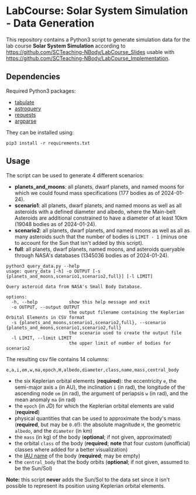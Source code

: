 # LabCourse: Solar System Simulation - Data Generation

This repository contains a Python3 script to generate simulation data for the lab course **Solar System Simulation** according to
https://github.com/SCTeaching-NBody/LabCourse_Slides usable with https://github.com/SCTeaching-NBody/LabCourse_Implementation.

## Dependencies

Required Python3 packages:

- [tabulate](https://pypi.org/project/tabulate/)
- [astroquery](https://pypi.org/project/astroquery/)
- [requests](https://pypi.org/project/requests/)
- [argparse](https://pypi.org/project/argparse/)

They can be installed using:

```shell
pip3 install -r requirements.txt
```

## Usage

The script can be used to generate 4 different scenarios:

- **planets_and_moons**: all planets, dwarf planets, and named moons for which we could found mass specifications (177 bodies as of 2024-01-24).
- **scenario1**: all planets, dwarf planets, and named moons as well as all asteroids with a defined diameter and albedo, where the Main-belt Asteroids are additional constrained to have a diameter of at least 10km (19048 bodies as of 2024-01-24).
- **scenario2**: all planets, dwarf planets, and named moons as well as all as many asteroids such that the number of bodies is `LIMIT - 1` (minus one to account for the Sun that isn't added by this script).
- **full**: all planets, dwarf planets, named moons, and asteroids queryable through NASA's databases (1345036 bodies as of 2024-01-24).

```shell
python3 query_data.py --help
usage: query_data [-h] -o OUTPUT [-s {planets_and_moons,scenario1,scenario2,full}] [-l LIMIT]

Query asteroid data from NASA's Small Body Database.

options:
  -h, --help            show this help message and exit
  -o OUTPUT, --output OUTPUT
                        the output filename containing the Keplerian Orbital Elements in CSV format
  -s {planets_and_moons,scenario1,scenario2,full}, --scenario {planets_and_moons,scenario1,scenario2,full}
                        the scenario used to create the output file
  -l LIMIT, --limit LIMIT
                        the upper limit of number of bodies for scenario2
```

The resulting csv file contains 14 columns: 

```
e,a,i,om,w,ma,epoch,H,albedo,diameter,class,name,mass,central_body
```


- the six Keplerian orbital elements (**required**): the eccentricity `e`, the semi-major axis `a` (in AU), the inclination `i` (in rad), the longitude of the ascending node `om` (in rad), the argument of periapsis `w` (in rad), and the mean anomaly `ma` (in rad)
- the `epoch` (in JD) for which the Keplerian orbital elements are valid (**required**)
- physical quantities that can be used to approximate the body's mass (**required**, but may be `0.0`!): the absolute magnitude `H`, the geometric `albedo`, and the `diameter` (in km)
- the `mass` (in kg) of the body (**optional**; if not given, approximated)
- the orbital `class` of the body (**required**; **note** that four custom (unofficial) classes where added for a better visualization)
- the [IAU name](https://www.iau.org/public/themes/naming/) of the body (**required**; may be empty)
- the `central_body` that the body orbits (**optional**; if not given, assumed to be the Sun/Sol)

**Note:** this script **never** adds the Sun/Sol to the data set since it isn't possible to represent its position using Keplerian orbital elements.
